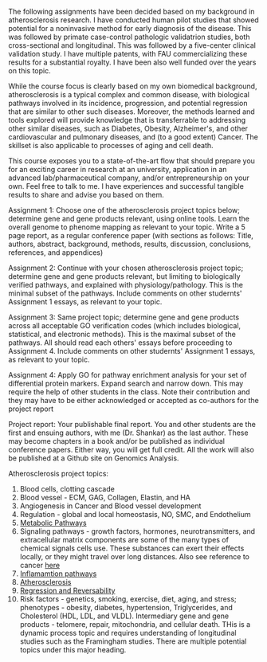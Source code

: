 The following assignments have been decided based on my background in atherosclerosis research. I have conducted human pilot studies that showed potential for a noninvasive method for early diagnosis of the disease. This was followed by primate case-control pathologic validatrion studies, both cross-sectional and longitudinal. This was followed by a five-center clinical validation study. I have multiple patents, with FAU commercializing these results for a substantial royalty. I have been also well funded over the years on this topic. 

While the course focus is clearly based on my own biomedical background, atherosclerosis is a typical complex and common disease, with  biological pathways involved in its incidence, progression, and potential regression that are similar to other such diseases. Moreover, the methods learned and tools explored will provide knowledge that is transferrable to addressing other similar diseases, such as Diabetes, Obesity, Alzheimer's, and other cardiovascular and pulmonary diseases, and (to a good extent) Cancer. The skillset is also applicable to processes of aging and cell death. 

This course exposes you to a state-of-the-art flow that should prepare you for an exciting career in research at an university, application in an advanced lab/pharmaceutical company, and/or entrepreneurship on your own. Feel free to talk to me. I have experiences and successful tangible results to share and advise you based on them. 

Assignment 1: Choose one of the atherosclerosis project topics below; determine gene and gene products relevant, using online tools. Learn the overall genome to phenome mapping as relevant to your topic. Write a 5 page report, as a regular conference paper (with sections as follows: Title, authors, abstract, background, methods, results, discussion, conclusions, references, and appendices)

Assignment 2: Continue with your chosen atherosclerosis project topic; determine gene and gene products relevant, but limiting to biologically verified pathways, and explained with physiology/pathology. This is the minimal subset of the pathways. Include comments on other studernts' Assignment 1 essays, as relevant to your topic.

Assignment 3: Same project topic; determine gene and gene products across all acceptable GO verification codes (which includes biological, statistical, and electronic methods). This is the maximal subset of the pathways. All should read each others' essays before proceeding to Assignment 4. Include comments on other studernts' Assignment 1 essays, as relevant to your topic.

Assignment 4: Apply GO for pathway enrichment analysis for your set of differential protein markers. Expand search and narrow down. This may require the help of other students in the class. Note their contribution and they may have to be either acknowledged or accepted as co-authors for the project report

Project report: Your publishable final report. You and other students are the first and ensuing authors, with me (Dr. Shankar) as the last author. These may become chapters in a book and/or be published as individual conference papers. Either way, you will get full credit. All the work will also be published at a Github site on Genomics Analysis. 

Atherosclerosis project topics:
1. Blood cells, clotting cascade
2. Blood vessel - ECM, GAG, Collagen, Elastin, and HA
3. Angiogenesis in Cancer and Blood vessel development
4. Regulation - global and local homeostasis, NO, SMC, and Endothelium
5. [Metabolic Pathways](http://homepage.ufp.pt/pedros/bq/integration.htm)
6. Signaling pathways - growth factors, hormones, neurotransmitters, and extracellular matrix components are some of the many types of chemical signals cells use. These substances can exert their effects locally, or they might travel over long distances. Also see reference to cancer [here](https://www.cancer.gov/publications/dictionaries/cancer-terms/def/signaling-pathway)
7. [Inflamamtion pathways](https://www.thermofisher.com/us/en/home/life-science/cell-analysis/signaling-pathways/inflammatory-response-pathway.html)
8. [Atherosclerosis](https://en.wikipedia.org/wiki/Atherosclerosis)
9. [Regression and Reversability](https://www.ncbi.nlm.nih.gov/pmc/articles/PMC4262135/)
10. Risk factors - genetics, smoking, exercise, diet, aging, and stress;  phenotypes - obesity, diabetes, hypertension, Triglycerides, and Cholesterol (HDL, LDL, and VLDL). Intermediary gene and gene products - telomere, repair, mitochondria, and cellular death. THis is a dynamic process topic and requires understanding of longitudinal studies such as the Framingham studies. There are multiple potential topics under this major heading. 

